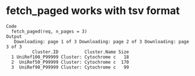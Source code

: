 # fetch_paged works with tsv format

    Code
      fetch_paged(req, n_pages = 3)
    Output
       Downloading: page 1 of 3 Downloading: page 2 of 3 Downloading: page 3 of 3
              Cluster.ID          Cluster.Name Size
      1 UniRef100_P99999 Cluster: Cytochrome c   18
      2  UniRef50_P99999 Cluster: Cytochrome c  170
      3  UniRef90_P99999 Cluster: Cytochrome c   99


